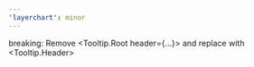 ```yaml
---
'layerchart': minor
---
```


breaking: Remove <Tooltip.Root header={...}> and replace with <Tooltip.Header>

